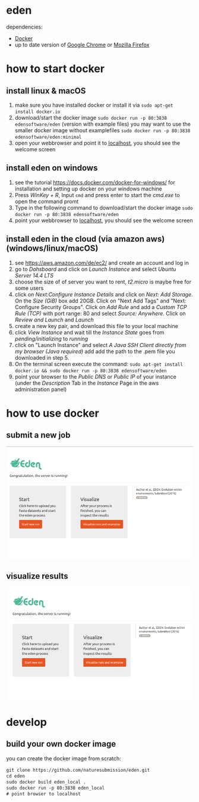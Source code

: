 # eden
dependencies: 
- [Docker](https://github.com/docker/docker)
- up to date version of [Google Chrome](https://www.google.de/chrome/browser/desktop/) or [Mozilla Firefox](https://www.mozilla.org/de/firefox/new/)

# how to start docker
## install linux & macOS
1. make sure you have installed docker or install it via `sudo apt-get install docker.io`
2. download/start the docker image `sudo docker run -p 80:3838 edensoftware/eden` (version with example files) you may want to use the smaller docker image without examplefiles `sudo docker run -p 80:3838 edensoftware/eden:minimal` 
4. open your webbrowser and point it to [localhost](localhost), you should see the welcome screen

## install eden on windows
1. see the tutorial https://docs.docker.com/docker-for-windows/ for installation and setting up docker on your windows machine
2. Press *WinKey + R*, Input `cmd` and press enter to start the *cmd.exe* to open the command promt
3. Type in the following command to download/start the docker image `sudo docker run -p 80:3838 edensoftware/eden` 
4. point your webbrowser to  [localhost](localhost), you should see the welcome screen

## install eden in the cloud (via amazon aws) (windows/linux/macOS)
1. see https://aws.amazon.com/de/ec2/ and create an account and log in
2. go to *Dahsboard* and click on *Launch Instance* and select *Ubuntu Server 14.4 LTS*
3. choose the size of of server you want to rent, *t2.micro* is maybe free for some users
4. click on *Next:Configure Instance Details* and click on *Next: Add Storage*. On the *Size (GiB)* box add 20GB. Click on "Next Add Tags" and "Next: Configure Security Groups". Click on *Add Rule* and add a *Custom TCP Rule (TCP)* with port range: 80 and select *Source: Anywhere*. Click on *Review and Launch* and *Launch*
5. create a new key pair, and download this file to your local machine
6. click *View Instance* and wait till the *Instance State* goes from *pending/initializing* to *running*
7. click on "Launch Instance" and select *A Java SSH Client directly from my browser (Java required)* add add the path to the .pem file you downloaded in step 5. 
10. On the terminal screen execute the command: `sudo apt-get install docker.io && sudo docker run -p 80:3838 edensoftware/eden`
11. point your browser to the *Public DNS* or *Public IP* of your instance (under the *Description* Tab in the *Instance* Page in the aws administration panel)

# how to use docker
## submit a new job
![submit a new job](start.gif "submit a new job")

## visualize results
![visualize results](samples.gif "visualize results")

# develop
## build your own docker image

you can create the docker image from scratch:

```
git clone https://github.com/naturesubmission/eden.git
cd eden
sudo docker build eden_local .
sudo docker run -p 80:3838 eden_local
# point browser to localhost
```

